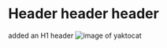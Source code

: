 # Header header header
added an H1 header
![image of yaktocat](https://octodex.github.com/images/yaktocat.png)

